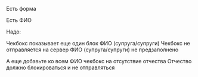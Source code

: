 Есть форма

Есть ФИО

Надо:

Чекбокс показывает еще один блок ФИО (супруга/супруги)
Чекбокс не отправляется на сервер
ФИО (супруга/супруги) не предзаполнено

А еще добавьте ко всем ФИО чекбокс на отсутствие отчества
Отчество должно блокироваться и не отправляться